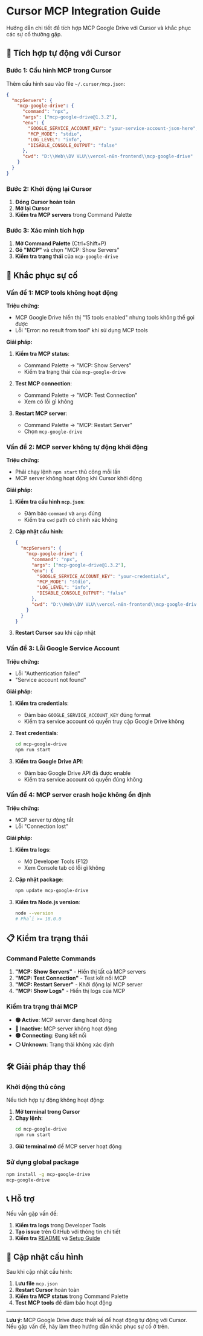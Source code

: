 # Cursor MCP Integration Guide

Hướng dẫn chi tiết để tích hợp MCP Google Drive với Cursor và khắc phục các sự cố thường gặp.

## 🚀 **Tích hợp tự động với Cursor**

### **Bước 1: Cấu hình MCP trong Cursor**

Thêm cấu hình sau vào file `~/.cursor/mcp.json`:

```json
{
  "mcpServers": {
    "mcp-google-drive": {
      "command": "npx",
      "args": ["mcp-google-drive@1.3.2"],
      "env": {
        "GOOGLE_SERVICE_ACCOUNT_KEY": "your-service-account-json-here",
        "MCP_MODE": "stdio",
        "LOG_LEVEL": "info",
        "DISABLE_CONSOLE_OUTPUT": "false"
      },
      "cwd": "D:\\Web\\DV VLU\\vercel-n8n-frontend\\mcp-google-drive"
    }
  }
}
```

### **Bước 2: Khởi động lại Cursor**

1. **Đóng Cursor hoàn toàn**
2. **Mở lại Cursor**
3. **Kiểm tra MCP servers** trong Command Palette

### **Bước 3: Xác minh tích hợp**

1. **Mở Command Palette** (Ctrl+Shift+P)
2. **Gõ "MCP"** và chọn "MCP: Show Servers"
3. **Kiểm tra trạng thái** của `mcp-google-drive`

## 🔧 **Khắc phục sự cố**

### **Vấn đề 1: MCP tools không hoạt động**

**Triệu chứng:**

- MCP Google Drive hiển thị "15 tools enabled" nhưng tools không thể gọi được
- Lỗi "Error: no result from tool" khi sử dụng MCP tools

**Giải pháp:**

1. **Kiểm tra MCP status**:
   - Command Palette → "MCP: Show Servers"
   - Kiểm tra trạng thái của `mcp-google-drive`

2. **Test MCP connection**:
   - Command Palette → "MCP: Test Connection"
   - Xem có lỗi gì không

3. **Restart MCP server**:
   - Command Palette → "MCP: Restart Server"
   - Chọn `mcp-google-drive`

### **Vấn đề 2: MCP server không tự động khởi động**

**Triệu chứng:**

- Phải chạy lệnh `npm start` thủ công mỗi lần
- MCP server không hoạt động khi Cursor khởi động

**Giải pháp:**

1. **Kiểm tra cấu hình `mcp.json`**:
   - Đảm bảo `command` và `args` đúng
   - Kiểm tra `cwd` path có chính xác không

2. **Cập nhật cấu hình**:

   ```json
   {
     "mcpServers": {
       "mcp-google-drive": {
         "command": "npx",
         "args": ["mcp-google-drive@1.3.2"],
         "env": {
           "GOOGLE_SERVICE_ACCOUNT_KEY": "your-credentials",
           "MCP_MODE": "stdio",
           "LOG_LEVEL": "info",
           "DISABLE_CONSOLE_OUTPUT": "false"
         },
         "cwd": "D:\\Web\\DV VLU\\vercel-n8n-frontend\\mcp-google-drive"
       }
     }
   }
   ```

3. **Restart Cursor** sau khi cập nhật

### **Vấn đề 3: Lỗi Google Service Account**

**Triệu chứng:**

- Lỗi "Authentication failed"
- "Service account not found"

**Giải pháp:**

1. **Kiểm tra credentials**:
   - Đảm bảo `GOOGLE_SERVICE_ACCOUNT_KEY` đúng format
   - Kiểm tra service account có quyền truy cập Google Drive không

2. **Test credentials**:

   ```bash
   cd mcp-google-drive
   npm run start
   ```

3. **Kiểm tra Google Drive API**:
   - Đảm bảo Google Drive API đã được enable
   - Kiểm tra service account có quyền đúng không

### **Vấn đề 4: MCP server crash hoặc không ổn định**

**Triệu chứng:**

- MCP server tự động tắt
- Lỗi "Connection lost"

**Giải pháp:**

1. **Kiểm tra logs**:
   - Mở Developer Tools (F12)
   - Xem Console tab có lỗi gì không

2. **Cập nhật package**:

   ```bash
   npm update mcp-google-drive
   ```

3. **Kiểm tra Node.js version**:
   ```bash
   node --version
   # Phải >= 18.0.0
   ```

## 📋 **Kiểm tra trạng thái**

### **Command Palette Commands**

1. **"MCP: Show Servers"** - Hiển thị tất cả MCP servers
2. **"MCP: Test Connection"** - Test kết nối MCP
3. **"MCP: Restart Server"** - Khởi động lại MCP server
4. **"MCP: Show Logs"** - Hiển thị logs của MCP

### **Kiểm tra trạng thái MCP**

- **🟢 Active**: MCP server đang hoạt động
- **🔴 Inactive**: MCP server không hoạt động
- **🟡 Connecting**: Đang kết nối
- **⚪ Unknown**: Trạng thái không xác định

## 🛠️ **Giải pháp thay thế**

### **Khởi động thủ công**

Nếu tích hợp tự động không hoạt động:

1. **Mở terminal trong Cursor**
2. **Chạy lệnh**:
   ```bash
   cd mcp-google-drive
   npm run start
   ```
3. **Giữ terminal mở** để MCP server hoạt động

### **Sử dụng global package**

```bash
npm install -g mcp-google-drive
mcp-google-drive
```

## 📞 **Hỗ trợ**

Nếu vẫn gặp vấn đề:

1. **Kiểm tra logs** trong Developer Tools
2. **Tạo issue** trên GitHub với thông tin chi tiết
3. **Kiểm tra** [README](./README.md) và [Setup Guide](./GOOGLE_SERVICE_ACCOUNT_SETUP.md)

## 🔄 **Cập nhật cấu hình**

Sau khi cập nhật cấu hình:

1. **Lưu file** `mcp.json`
2. **Restart Cursor** hoàn toàn
3. **Kiểm tra MCP status** trong Command Palette
4. **Test MCP tools** để đảm bảo hoạt động

---

**Lưu ý**: MCP Google Drive được thiết kế để hoạt động tự động với Cursor. Nếu gặp vấn đề, hãy làm theo hướng dẫn khắc phục sự cố ở trên.
